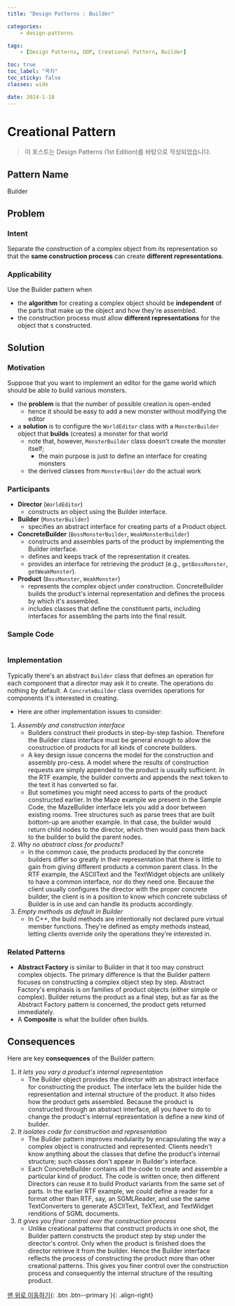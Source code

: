 ```yaml
---
title: "Design Patterns : Builder"

categories:
    - design-patterns

tags:
    - [Design Patterns, OOP, Creational Pattern, Builder]

toc: true
toc_label: "목차"
toc_sticky: false
classes: wide

date: 2024-1-18
---
```


# Creational Pattern

> 이 포스트는 Design Patterns (1st Edition)를 바탕으로 작성되었습니다.

## Pattern Name
Builder


## Problem

### Intent
Separate the construction of a complex object from its representation so that the **same construction process** can create **different representations**.

### Applicability
Use the Builder pattern when
- the **algorithm** for creating a complex object should be **independent** of the parts that make up the object and how they're assembled.
- the construction process must allow **different representations** for the object that s constructed.


## Solution

### Motivation
Suppose that you want to implement an editor for the game world which should be able to build various monsters.
- the **problem** is that the number of possible creation is open-ended
    * hence it should be easy to add a new monster without modifying the editor
- a **solution** is to configure the `WorldEditor` class with a `MonsterBuilder` object that **builds** (creates) a monster for that world
    * note that, however, `MonsterBuilder` class doesn't create the monster itself;
        + the main purpose is just to define an interface for creating monsters
    * the derived classes from `MonsterBuilder` do the actual work

### Participants
- **Director** (`WorldEditor`)
    * constructs an object using the Builder interface.
- **Builder** (`MonsterBuilder`)
    * specifies an abstract interface for creating parts of a Product object.
- **ConcreteBuilder** (`BossMonsterBuilder`, `WeakMonsterBuilder`)
    * constructs and assembles parts of the product by implementing the Builder interface.
    * defines and keeps track of the representation it creates.
    * provides an interface for retrieving the product (e.g., `getBossMonster`,
`getWeakMonster`).
- **Product** (`BossMonster`, `WeakMonster`)
    * represents the complex object under construction. ConcreteBuilder builds the product's internal representation and defines the process by which it's assembled.
    * includes classes that define the constituent parts, including interfaces for assembling the parts into the final result.

### Sample Code
```c++

```

### Implementation
Typically there's an abstract `Builder` class that defines an operation for each component that a director may ask it to create. The operations do nothing by default.
A `ConcreteBuilder` class overrides operations for components it's interested in creating.
- Here are other implementation issues to consider:
1. *Assembly and construction interface*
    * Builders construct their products in step-by-step fashion. Therefore the Builder class interface must be general enough to allow the construction of products for all kinds of concrete builders.
    * A key design issue concerns the model for the construction and assembly pro-cess. A model where the results of construction requests are simply appended to the product is usually sufficient. In the RTF example, the builder converts and appends the next token to the text it has converted so far.
    * But sometimes you might need access to parts of the product constructed earlier. In the Maze example we present in the Sample Code, the MazeBuilder interface lets you add a door between existing rooms. Tree structures such as parse trees that are built bottom-up are another example. In that case, the builder would return child nodes to the director, which then would pass them back to the builder to build the parent nodes.
2. *Why no abstract class for products?*
    * In the common case, the products produced by the concrete builders differ so greatly in their representation that there is little to gain from giving different products a common parent class. In the RTF example, the ASCIlText and the TextWidget objects are unlikely to have a common interface, nor do they need one. Because the client usually configures the director with the proper concrete builder, the client is in a position to know which concrete subclass of Builder is in use and can handle its products accordingly.
3. *Empty methods as default in Builder*
    * In C++, the build methods are intentionally not declared pure virtual member functions. They're defined as empty methods instead, letting clients override only the operations they're interested in.


### Related Patterns
- **Abstract Factory** is similar to Builder in that it too may construct complex objects. The primary difference is that the Builder pattern focuses on constructing a complex object step by step. Abstract Factory's emphasis is on families of product objects (either simple or complex). Builder returns the product as a final step, but as far as the Abstract Factory pattern is concerned, the product gets returned immediately.
- A **Composite** is what the builder often builds.


## Consequences
Here are key **consequences** of the Builder pattern:
1. *It lets you vary a product's internal representation*
    * The Builder object provides the director with an abstract interface for constructing the product. The interface lets the builder hide the representation and internal structure of the product. It also hides how the product gets assembled. Because the product is constructed through an abstract interface, all you have to do to change the product's internal representation is define a new kind of builder.
2. *It isolates code for construction and representation*
    * The Builder pattern improves modularity by encapsulating the way a complex object is constructed and represented. Clients needn't know anything about the classes that define the product's internal structure; such classes don't appear in Builder's interface.
    * Each ConcreteBuilder contains all the code to create and assemble a particular kind of product. The code is written once; then different Directors can reuse it to build Product variants from the same set of parts. In the earlier RTF example, we could define a reader for a format other than RTF, say, an SGMLReader, and use the same TextConverters to generate ASCIlText, TeXText, and TextWidget renditions of SGML documents.
3. *It gives you finer control over the construction process*
    * Unlike creational patterns that construct products in one shot, the Builder pattern constructs the product step by step under the director's control. Only when the product is finished does the director retrieve it from the builder. Hence the Builder interface reflects the process of constructing the product more than other creational patterns. This gives you finer control over the construction process and consequently the internal structure of the resulting product.

[맨 위로 이동하기](#){: .btn .btn--primary }{: .align-right}